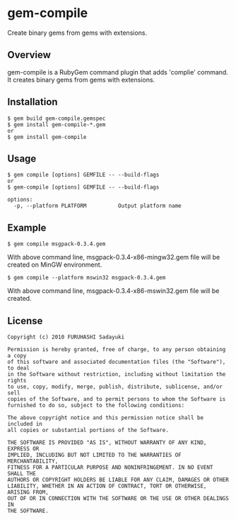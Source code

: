 gem-compile
===========
Create binary gems from gems with extensions.


## Overview

gem-compile is a RubyGem command plugin that adds 'complie' command.
It creates binary gems from gems with extensions.


## Installation

    $ gem build gem-compile.gemspec
    $ gem install gem-compile-*.gem
    or
    $ gem install gem-compile


## Usage

    $ gem compile [options] GEMFILE -- --build-flags
    or
    $ gem-compile [options] GEMFILE -- --build-flags
    
    options:
      -p, --platform PLATFORM          Output platform name


## Example

    $ gem compile msgpack-0.3.4.gem
With above command line, msgpack-0.3.4-x86-mingw32.gem file will be created on MinGW environment.

    $ gem compile --platform mswin32 msgpack-0.3.4.gem
With above command line, msgpack-0.3.4-x86-mswin32.gem file will be created.


## License

    Copyright (c) 2010 FURUHASHI Sadayuki
    
    Permission is hereby granted, free of charge, to any person obtaining a copy
    of this software and associated documentation files (the "Software"), to deal
    in the Software without restriction, including without limitation the rights
    to use, copy, modify, merge, publish, distribute, sublicense, and/or sell
    copies of the Software, and to permit persons to whom the Software is
    furnished to do so, subject to the following conditions:
    
    The above copyright notice and this permission notice shall be included in
    all copies or substantial portions of the Software.
    
    THE SOFTWARE IS PROVIDED "AS IS", WITHOUT WARRANTY OF ANY KIND, EXPRESS OR
    IMPLIED, INCLUDING BUT NOT LIMITED TO THE WARRANTIES OF MERCHANTABILITY,
    FITNESS FOR A PARTICULAR PURPOSE AND NONINFRINGEMENT. IN NO EVENT SHALL THE
    AUTHORS OR COPYRIGHT HOLDERS BE LIABLE FOR ANY CLAIM, DAMAGES OR OTHER
    LIABILITY, WHETHER IN AN ACTION OF CONTRACT, TORT OR OTHERWISE, ARISING FROM,
    OUT OF OR IN CONNECTION WITH THE SOFTWARE OR THE USE OR OTHER DEALINGS IN
    THE SOFTWARE.

